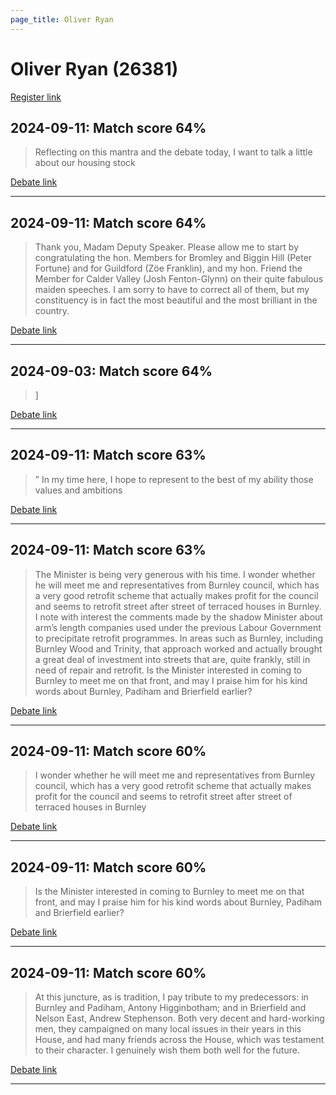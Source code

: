 ```yaml
---
page_title: Oliver Ryan
---
```


# Oliver Ryan  (26381)

[Register link](https://www.theyworkforyou.com/mp/26381/register)



## 2024-09-11: Match score 64%

>Reflecting on this mantra and the debate today, I want to talk a little about our housing stock

[Debate link](https://www.theyworkforyou.com/debates/?id=2024-09-11b.878.2) 

---



## 2024-09-11: Match score 64%

>Thank you, Madam Deputy Speaker. Please allow me to start by congratulating the hon. Members for Bromley and Biggin Hill (Peter Fortune) and for Guildford (Zöe Franklin), and my hon. Friend the Member for Calder Valley (Josh Fenton-Glynn) on their quite fabulous maiden speeches. I am sorry to have to correct all of them, but my constituency is in fact the most beautiful and the most brilliant in the country.

[Debate link](https://www.theyworkforyou.com/debates/?id=2024-09-11b.878.0) 

---



## 2024-09-03: Match score 64%

>]

[Debate link](https://www.theyworkforyou.com/debates/?id=2024-09-03c.175.1) 

---



## 2024-09-11: Match score 63%

>” In my time here, I hope to represent to the best of my ability those values and ambitions

[Debate link](https://www.theyworkforyou.com/debates/?id=2024-09-11b.878.2) 

---



## 2024-09-11: Match score 63%

>The Minister is being very generous with his time. I wonder whether he will meet me and representatives from Burnley council, which has a very good retrofit scheme that actually makes profit for the council and seems to retrofit street after street of terraced houses in Burnley. I note with interest the comments made by the shadow Minister about arm’s length companies used under the previous Labour Government to precipitate retrofit programmes. In areas such as Burnley, including Burnley Wood and Trinity, that approach worked and actually brought a great deal of investment into streets that are, quite frankly, still in need of repair and retrofit. Is the Minister interested in coming to Burnley to meet me on that front, and may I praise him for his kind words about Burnley, Padiham and Brierfield earlier?

[Debate link](https://www.theyworkforyou.com/debates/?id=2024-09-11b.927.2) 

---



## 2024-09-11: Match score 60%

>I wonder whether he will meet me and representatives from Burnley council, which has a very good retrofit scheme that actually makes profit for the council and seems to retrofit street after street of terraced houses in Burnley

[Debate link](https://www.theyworkforyou.com/debates/?id=2024-09-11b.927.2) 

---



## 2024-09-11: Match score 60%

>Is the Minister interested in coming to Burnley to meet me on that front, and may I praise him for his kind words about Burnley, Padiham and Brierfield earlier?

[Debate link](https://www.theyworkforyou.com/debates/?id=2024-09-11b.927.2) 

---



## 2024-09-11: Match score 60%

>At this juncture, as is tradition, I pay tribute to my predecessors: in Burnley and Padiham, Antony Higginbotham; and in Brierfield and Nelson East, Andrew Stephenson. Both very decent and hard-working men, they campaigned on many local issues in their years in this House, and had many friends across the House, which was testament to their character. I genuinely wish them both well for the future.

[Debate link](https://www.theyworkforyou.com/debates/?id=2024-09-11b.878.2) 

---

